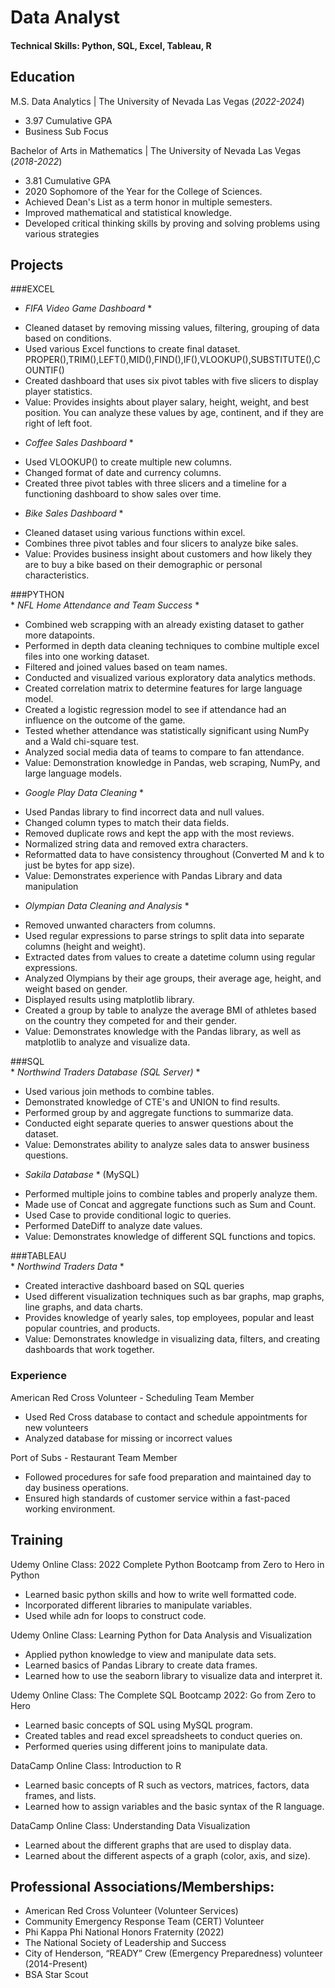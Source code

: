 # Data Analyst

#### Technical Skills: Python, SQL, Excel, Tableau, R

## Education
M.S. Data Analytics | The University of Nevada Las Vegas (_2022-2024_)
- 3.97 Cumulative GPA<br/> 
- Business Sub Focus

Bachelor of Arts in Mathematics | The University of Nevada Las Vegas (_2018-2022_)
- 3.81 Cumulative GPA<br/> 
- 2020 Sophomore of the Year for the College of Sciences.
- Achieved Dean's List as a term honor in multiple semesters.
- Improved mathematical and statistical knowledge.
- Developed critical thinking skills by proving and solving problems using various strategies

## Projects
###EXCEL
* *FIFA Video Game Dashboard* *
- Cleaned dataset by removing missing values, filtering, grouping of data based on conditions.
- Used various Excel functions to create final dataset.
  PROPER(),TRIM(),LEFT(),MID(),FIND(),IF(),VLOOKUP(),SUBSTITUTE(),COUNTIF()
- Created dashboard that uses six pivot tables with five slicers to display player statistics.
- Value: Provides insights about player salary, height, weight, and best position. You can analyze these values by age, continent, and if they are right of left foot.

* *Coffee Sales Dashboard* *
- Used VLOOKUP() to create multiple new columns.
- Changed format of date and currency columns.
- Created three pivot tables with three slicers and a timeline for a functioning dashboard to show sales over time.

* *Bike Sales Dashboard* *
- Cleaned dataset using various functions within excel.
- Combines three pivot tables and four slicers to analyze bike sales.
- Value: Provides business insight about customers and how likely they are to buy a bike based on their demographic or personal characteristics.

###PYTHON
<br/>* *NFL Home Attendance and Team Success* *
- Combined web scrapping with an already existing dataset to gather more datapoints.
- Performed in depth data cleaning techniques to combine multiple excel files into one working dataset.
- Filtered and joined values based on team names.
- Conducted and visualized various exploratory data analytics methods.
- Created correlation matrix to determine features for large language model.
- Created a logistic regression model to see if attendance had an influence on the outcome of the game.
- Tested whether attendance was statistically significant using NumPy and a Wald chi-square test.
- Analyzed social media data of teams to compare to fan attendance.
- Value: Demonstration knowledge in Pandas, web scraping, NumPy, and large language models.

* *Google Play Data Cleaning* *
- Used Pandas library to find incorrect data and null values.
- Changed column types to match their data fields.
- Removed duplicate rows and kept the app with the most reviews.
- Normalized string data and removed extra characters.
- Reformatted data to have consistency  throughout (Converted M and k to just be bytes for app size).
- Value: Demonstrates experience with Pandas Library and data manipulation<br/> 

* *Olympian Data Cleaning and Analysis* *
- Removed unwanted characters from columns.
- Used regular expressions to parse strings to split data into separate columns (height and weight).
- Extracted dates from values to create a datetime column using regular expressions.
- Analyzed Olympians by their age groups, their average age, height, and weight based on gender.
- Displayed results using matplotlib library.
- Created a group by table to analyze the average BMI of athletes based on the country they competed for and their gender. 
- Value: Demonstrates knowledge with the Pandas library, as well as matplotlib to analyze and visualize data.

###SQL 
<br/>* *Northwind Traders Database (SQL Server)* *
- Used various join methods to combine tables.
- Demonstrated knowledge of CTE's and UNION to find results.
- Performed group by and aggregate functions to summarize data.
- Conducted eight separate queries to answer questions about the dataset. 
- Value: Demonstrates ability to analyze sales data to answer business questions.

* *Sakila Database* * (MySQL)
- Performed multiple joins to combine tables and properly analyze them.
- Made use of Concat and aggregate functions such as Sum and Count.
- Used Case to provide conditional logic to queries.
- Performed DateDiff to analyze date values.
- Value: Demonstrates knowledge of different SQL functions and topics.

###TABLEAU
<br/>* *Northwind Traders Data* *
- Created interactive dashboard based on SQL queries
- Used different visualization techniques such as bar graphs, map graphs, line graphs, and data charts.
- Provides knowledge of yearly sales, top employees, popular and least popular countries, and products.
- Value: Demonstrates knowledge in visualizing data, filters, and creating dashboards that work together.

### Experience
American Red Cross Volunteer - Scheduling Team Member
- Used Red Cross database to contact and schedule appointments for new volunteers
- Analyzed database for missing or incorrect values
 
Port of Subs - Restaurant Team Member
- Followed procedures for safe food preparation and maintained day to day business operations.
- Ensured high standards of customer service within a fast-paced working environment.

## Training
Udemy Online Class: 2022 Complete Python Bootcamp from Zero to Hero in Python
- Learned basic python skills and how to write well formatted code.
- Incorporated different libraries to manipulate variables.
- Used while adn for loops to construct code.

Udemy Online Class: Learning Python for Data Analysis and Visualization
- Applied python knowledge to view and manipulate data sets.
- Learned basics of Pandas Library to create data frames.
- Learned how to use the seaborn library to visualize data and interpret it.

Udemy Online Class: The Complete SQL Bootcamp 2022: Go from Zero to Hero
- Learned basic concepts of SQL using MySQL program.
- Created tables and read excel spreadsheets to conduct queries on.
- Performed queries using different joins to manipulate data.

DataCamp Online Class: Introduction to R
- Learned basic concepts of R such as vectors, matrices, factors, data frames, and lists.
- Learned how to assign variables and the basic syntax of the R language.

DataCamp Online Class: Understanding Data Visualization
- Learned about the different graphs that are used to display data.
- Learned about the different aspects of a graph (color, axis, and size).

## Professional Associations/Memberships:
- American Red Cross Volunteer (Volunteer Services)
- Community Emergency Response Team (CERT) Volunteer 
- Phi Kappa Phi National Honors Fraternity (2022)
- The National Society of Leadership and Success 
- City of Henderson, “READY” Crew (Emergency Preparedness) volunteer (2014-Present)
- BSA Star Scout
